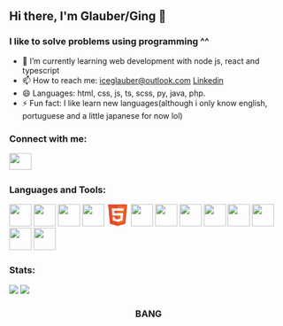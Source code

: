 ## Hi there, I'm Glauber/Ging 👋

### I like to solve problems using programming ^^

- 🌱 I’m currently learning web development with node js, react and typescript
- 📫 How to reach me: iceglauber@outlook.com [Linkedin](https://www.linkedin.com/in/glauber-bispo-cruz-carvalho-963845218/) 
- 😄 Languages: html, css, js, ts, scss, py, java, php.
- ⚡ Fun fact: I like learn new languages(although i only know english, portuguese and a little japanese for now lol)

### Connect with me:
<a href='https://www.linkedin.com/in/glauber-bispo-cruz-carvalho-963845218/' target='_blank'>
  <img src="https://cdn.jsdelivr.net/gh/devicons/devicon/icons/linkedin/linkedin-original.svg" height="30" width="40"/>
</a>

### Languages and Tools:
<p align='left'>
  <img src="https://cdn.jsdelivr.net/gh/devicons/devicon/icons/css3/css3-original.svg" width="40" height="40"/>
  <img src="https://cdn.jsdelivr.net/gh/devicons/devicon/icons/express/express-original.svg" width="40" height="40"/>
  <img src="https://cdn.jsdelivr.net/gh/devicons/devicon/icons/flask/flask-original.svg" width="40" height="40"/>
  <img src="https://cdn.jsdelivr.net/gh/devicons/devicon/icons/git/git-original.svg" width="40" height="40" />
  <img src="https://raw.githubusercontent.com/devicons/devicon/master/icons/html5/html5-original.svg" width="40" height="40"/>
  <img src="https://raw.githubusercontent.com/jmnote/z-icons/master/svg/javascript.svg" width="40" height="40"/>
  <img src="https://cdn.jsdelivr.net/gh/devicons/devicon/icons/mongodb/mongodb-original.svg" width="40" height="40"/>
  <img src="https://cdn.jsdelivr.net/gh/devicons/devicon/icons/nodejs/nodejs-original.svg" width="40" height="40"/>
  <img src="https://cdn.jsdelivr.net/gh/devicons/devicon/icons/postgresql/postgresql-original.svg" width="40" height="40"/>
  <img src="https://cdn.jsdelivr.net/gh/devicons/devicon/icons/python/python-original.svg" width="40" height="40" />
  <img src="https://cdn.jsdelivr.net/gh/devicons/devicon/icons/react/react-original.svg" width="40" height="40" />
  <img src="https://cdn.jsdelivr.net/gh/devicons/devicon/icons/sass/sass-original.svg" width="40" height="40" />
  <img src="https://cdn.jsdelivr.net/gh/devicons/devicon/icons/typescript/typescript-original.svg" width="40" height="40"/>
</p>

### Stats:
<p>
  <img src='https://github-readme-stats.vercel.app/api/top-langs/?username=Ging123&theme=tokyonight'>
  <img src='https://github-readme-stats.vercel.app/api?username=Ging123&&show_icons=true&title_color=ffffff&icon_color=bb2acf&text_color=daf7dc&theme=tokyonight'>
</p>

### <p align='center'>BANG</p>
